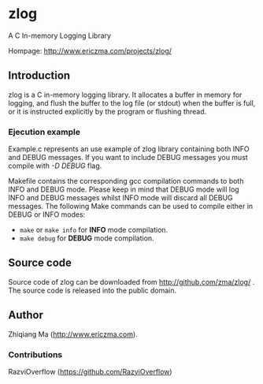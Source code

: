 # zlog #

A C In-memory Logging Library

Hompage: http://www.ericzma.com/projects/zlog/

## Introduction ##

zlog is a C in-memory logging library. It allocates a buffer in memory for logging, and flush the buffer to the log file (or stdout) when the buffer is full, or it is instructed explicitly by the program or flushing thread.

### Ejecution example ###

Example.c represents an use example of zlog library containing both INFO
and DEBUG messages. If you want to include DEBUG messages you must compile
with *-D DEBUG* flag. 

Makefile contains the corresponding gcc compilation commands to both INFO
and DEBUG mode. Please keep in mind that DEBUG mode will log INFO and
DEBUG messages whilst INFO mode will discard all DEBUG messages. The 
following Make commands can be used to compile either in DEBUG or INFO modes:

* ``make`` or ``make info`` for **INFO** mode compilation.
* ``make debug`` for **DEBUG** mode compilation. 

## Source code ##

Source code of zlog can be downloaded from http://github.com/zma/zlog/ . The source code is released into the public domain.

## Author ##

Zhiqiang Ma (http://www.ericzma.com).

### Contributions ###

RazviOverflow (https://github.com/RazviOverflow)


